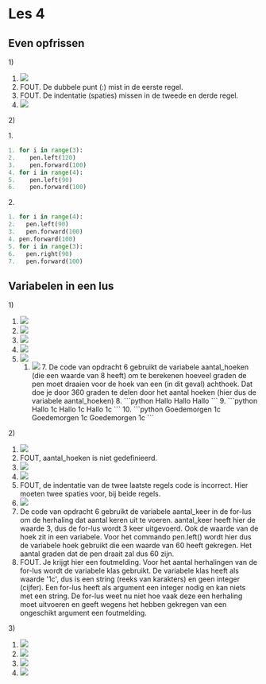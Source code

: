 # Les 4

## Even opfrissen

1\)

1. ![](<../../../.gitbook/assets/image-20190415165611900 (2) (4) (1) (1) (1) (1) (2).png>)
2. FOUT. De dubbele punt (:) mist in de eerste regel.
3. FOUT. De indentatie (spaties) missen in de tweede en derde regel.
4. ![](<../../../.gitbook/assets/les 4 1.4.PNG>)

2\)

1\.

```python
1. for i in range(3):
2.    pen.left(120)
3.    pen.forward(100)
4. for i in range(4):
5.    pen.left(90)
6.    pen.forward(100)
```

2\.

```python
1. for i in range(4):
2.   pen.left(90)
3.   pen.forward(100)
4. pen.forward(100)
5. for i in range(3):
6.   pen.right(90)
7.   pen.forward(100)
```

## Variabelen in een lus

1\)

1. ![](<../../../.gitbook/assets/image-20190415170006194 (3) (3) (3) (3) (3) (3) (3) (1) (1) (1) (2).png>)
2. ![](<../../../.gitbook/assets/image-20190415165611900 (2) (4) (1) (1) (1) (1) (3).png>)
3. ![](<../../../.gitbook/assets/image-20190415165852940 (2) (1) (1) (1) (3).png>)
4. ![](<../../../.gitbook/assets/image-20190415165852940 (2) (1) (1) (1) (2).png>)
5. ![](<../../../.gitbook/assets/image-20190415151021170 (2) (4) (4) (4) (4) (4) (4) (4) (1) (1) (1) (2).png>)
   1. ![](<../../../.gitbook/assets/image-20190415165852940 (2) (1) (1) (1) (1).png>) 7. De code van opdracht 6 gebruikt de variabele aantal\_hoeken (die een waarde van 8 heeft) om te berekenen hoeveel graden de pen moet draaien voor de hoek van een (in dit geval) achthoek. Dat doe je door 360 graden te delen door het aantal hoeken (hier dus de variabele aantal\_hoeken) 8. \`\`\`python Hallo Hallo Hallo \`\`\` 9. \`\`\`python Hallo 1c Hallo 1c Hallo 1c \`\`\` 10. \`\`\`python Goedemorgen 1c Goedemorgen 1c Goedemorgen 1c \`\`\`

2\)

1. ![](<../../../.gitbook/assets/image-20190415170006194 (3) (3) (3) (3) (3) (3) (3) (1) (1) (1) (1).png>)
2. FOUT, aantal\_hoeken is niet gedefinieerd.
3. ![](../../../.gitbook/assets/image-20190416104310600.png)
4. ![](../../../.gitbook/assets/image-20190416104451721.png)
5. FOUT, de indentatie van de twee laatste regels code is incorrect. Hier moeten twee spaties voor, bij beide regels.&#x20;
6. ![](<../../../.gitbook/assets/image-20190415151021170 (2) (4) (4) (4) (4) (4) (4) (4) (1) (1) (2).png>)
7. De code van opdracht 6 gebruikt de variabele aantal\_keer in de for-lus om de herhaling dat aantal keren uit te voeren. aantal\_keer heeft hier de waarde 3, dus de for-lus wordt 3 keer uitgevoerd. Ook de waarde van de hoek zit in een variabele. Voor het commando pen.left() wordt hier dus de variabele hoek gebruikt die een waarde van 60 heeft gekregen. Het aantal graden dat de pen draait zal dus 60 zijn.
8. FOUT. Je krijgt hier een foutmelding. Voor het aantal herhalingen van de for-lus wordt de variabele klas gebruikt. De variabele klas heeft als waarde '1c', dus is een string (reeks van karakters) en geen integer (cijfer). Een for-lus heeft als argument een integer nodig en kan niets met een string. De for-lus weet nu niet hoe vaak deze een herhaling moet uitvoeren en geeft wegens het hebben gekregen van een ongeschikt argument een foutmelding.

3\)

1. ![](<../../../.gitbook/assets/image-20190415171210673 (1) (2) (2) (2) (2) (2) (2) (2) (1) (1) (1) (1).png>)
2. ![](<../../../.gitbook/assets/image-20190415171156881 (2) (2) (2) (2) (2) (2) (2) (1) (1) (1) (1).png>)
3. ![](../../../.gitbook/assets/image-20190416110912808.png)
4. ![](../../../.gitbook/assets/image-20190416111050065.png)

